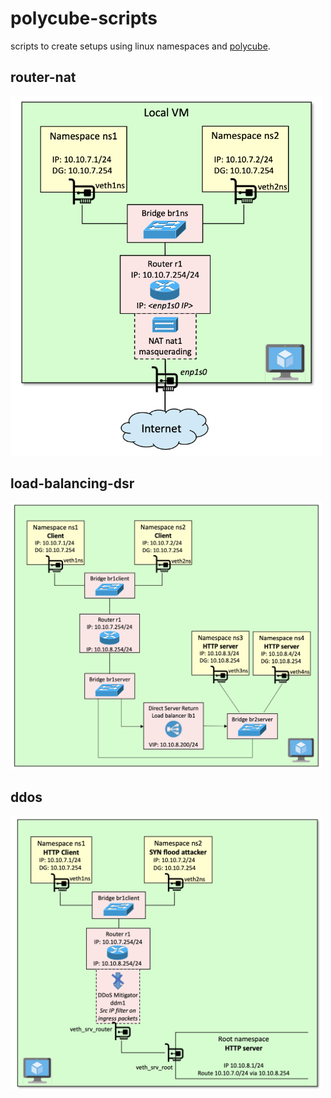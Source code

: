 # polycube-scripts
scripts to create setups using linux namespaces and [polycube](https://polycube.readthedocs.io/en/latest/intro.html).

## router-nat

<img src="./setups/router-nat.png" alt="router-nat" width="500"/>

## load-balancing-dsr

<img src="./setups/load-balancing-dsr.png" alt="load-balancing-dsr" width="500"/>

## ddos

<img src="./setups/ddos.png" alt="ddos" width="500"/>